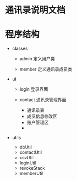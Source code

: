 通讯录说明文档
==============

# 程序结构

* classes
    * admin
        定义用户类

    * member
        定义通讯录成员类

* ui
    * login
        登录界面

    * contact
        通讯录管理界面
        * 通讯录表 
        * 成员信息修改区
        * 账户管理区
        * 
* utils
    * dbUtil
    * contactUtil
    * csvUtil
    * loginUtil
    * revokeStack
    * memberUtil
